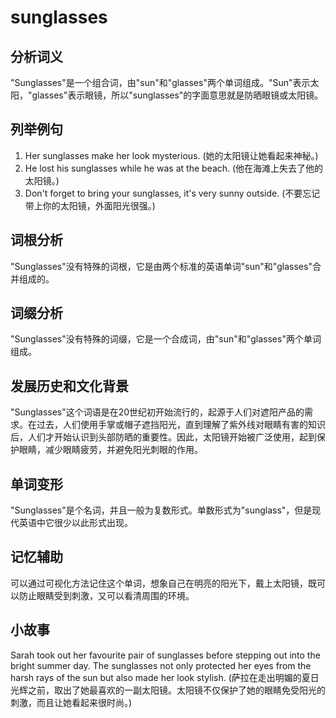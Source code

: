# sunglasses

## 分析词义

  

"Sunglasses"是一个组合词，由"sun"和"glasses"两个单词组成。"Sun"表示太阳，"glasses"表示眼镜，所以"sunglasses"的字面意思就是防晒眼镜或太阳镜。

  

## 列举例句

  

1.  Her sunglasses make her look mysterious. (她的太阳镜让她看起来神秘。)
2.  He lost his sunglasses while he was at the beach. (他在海滩上失去了他的太阳镜。)
3.  Don't forget to bring your sunglasses, it's very sunny outside. (不要忘记带上你的太阳镜，外面阳光很强。)

  

## 词根分析

  

"Sunglasses"没有特殊的词根，它是由两个标准的英语单词"sun"和"glasses"合并组成的。

  

## 词缀分析

  

"Sunglasses"没有特殊的词缀，它是一个合成词，由"sun"和"glasses"两个单词组成。

  

## 发展历史和文化背景

  

"Sunglasses"这个词语是在20世纪初开始流行的，起源于人们对遮阳产品的需求。在过去，人们使用手掌或帽子遮挡阳光，直到理解了紫外线对眼睛有害的知识后，人们才开始认识到头部防晒的重要性。因此，太阳镜开始被广泛使用，起到保护眼睛，减少眼睛疲劳，并避免阳光刺眼的作用。

  

## 单词变形

  

"Sunglasses"是个名词，并且一般为复数形式。单数形式为"sunglass"，但是现代英语中它很少以此形式出现。

  

## 记忆辅助

  

可以通过可视化方法记住这个单词，想象自己在明亮的阳光下，戴上太阳镜，既可以防止眼睛受到刺激，又可以看清周围的环境。

  

## 小故事

  

Sarah took out her favourite pair of sunglasses before stepping out into the bright summer day. The sunglasses not only protected her eyes from the harsh rays of the sun but also made her look stylish. (萨拉在走出明媚的夏日光辉之前，取出了她最喜欢的一副太阳镜。太阳镜不仅保护了她的眼睛免受阳光的刺激，而且让她看起来很时尚。)
